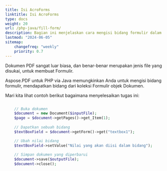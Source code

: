 ```yaml
---
title: Isi AcroForms
linktitle: Isi AcroForms
type: docs
weight: 20
url: /php-java/fill-form/
description: Bagian ini menjelaskan cara mengisi bidang formulir dalam dokumen PDF dengan Aspose.PDF untuk PHP via Java.
lastmod: "2024-06-05"
sitemap:
    changefreq: "weekly"
    priority: 0.7
---
```


Dokumen PDF sangat luar biasa, dan benar-benar merupakan jenis file yang disukai, untuk membuat Formulir.

Aspose.PDF untuk PHP via Java memungkinkan Anda untuk mengisi bidang formulir, mendapatkan bidang dari koleksi Formulir objek Dokumen.

Mari kita lihat contoh berikut bagaimana menyelesaikan tugas ini:

```php

    // Buka dokumen
    $document = new Document($inputFile);
    $page = $document->getPages()->get_Item(1);
    
    // Dapatkan sebuah bidang    
    $textBoxField = $document->getForm()->get("textbox1");

    // Ubah nilai bidang
    $textBoxField->setValue("Nilai yang akan diisi dalam bidang");
        
    // Simpan dokumen yang diperbarui
    $document->save($outputFile);
    $document->close();
```